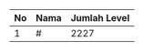 | No | Nama            | Jumlah Level |
|----|-----------------|--------------|
| 1  | #    |    2227        |
